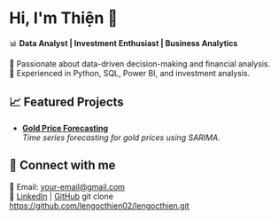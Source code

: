 # Hi, I'm Thiện 👋
📊 **Data Analyst | Investment Enthusiast | Business Analytics**  

🚀 Passionate about data-driven decision-making and financial analysis.  
🔹 Experienced in Python, SQL, Power BI, and investment analysis.  

## 📈 Featured Projects
- **[Gold Price Forecasting]([https://github.com/lengocthien02/gold-price-forecasting](https://github.com/lengocthien02/lengocthien/blob/main/Gold%20Price%20Analytics.ipynb))**  
  _Time series forecasting for gold prices using SARIMA._
  
## 🔗 Connect with me
📧 Email: your-email@gmail.com  
💼 [LinkedIn](https://linkedin.com/in/lengocthien02) | [GitHub](https://github.com/lengocthien02)
git clone https://github.com/lengocthien02/lengocthien.git
